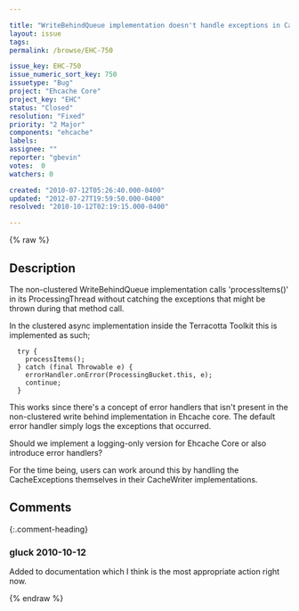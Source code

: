 ```yaml
---

title: "WriteBehindQueue implementation doesn't handle exceptions in CacheWriters gracefully"
layout: issue
tags: 
permalink: /browse/EHC-750

issue_key: EHC-750
issue_numeric_sort_key: 750
issuetype: "Bug"
project: "Ehcache Core"
project_key: "EHC"
status: "Closed"
resolution: "Fixed"
priority: "2 Major"
components: "ehcache"
labels: 
assignee: ""
reporter: "gbevin"
votes:  0
watchers: 0

created: "2010-07-12T05:26:40.000-0400"
updated: "2012-07-27T19:59:50.000-0400"
resolved: "2010-10-12T02:19:15.000-0400"

---
```




{% raw %}



## Description

<div markdown="1" class="description">

The non-clustered WriteBehindQueue implementation calls 'processItems()' in its ProcessingThread without catching the exceptions that might be thrown during that method call.

In the clustered async implementation inside the Terracotta Toolkit this is implemented as such;


```
  try {
    processItems();
  } catch (final Throwable e) {
    errorHandler.onError(ProcessingBucket.this, e);
    continue;
  }
```


This works since there's a concept of error handlers that isn't present in the non-clustered write behind implementation in Ehcache core. The default error handler simply logs the exceptions that occurred.

Should we implement a logging-only version for Ehcache Core or also introduce error handlers?


For the time being, users can work around this by handling the CacheExceptions themselves in their CacheWriter implementations.

</div>

## Comments


{:.comment-heading}
### **gluck** <span class="date">2010-10-12</span>

<div markdown="1" class="comment">

Added to documentation which I think is the most appropriate action right now.

</div>



{% endraw %}
